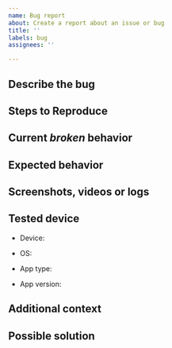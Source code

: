 ```yaml
---
name: Bug report
about: Create a report about an issue or bug
title: ''
labels: bug
assignees: ''

---
```


## Describe the bug
<!-- A clear and concise description of what the bug is. -->

## Steps to Reproduce
<!--
Steps to reproduce the behavior:
1. Go to '...'
2. Click on '....'
3. Scroll down to '....'
4. See error
-->

## Current _broken_ behavior
<!-- What is the current broken behaviour? -->

## Expected behavior
<!-- A clear and concise description of what you expected to happen. -->

## Screenshots, videos or logs
<!-- If applicable, add screenshots, videos or logs to help explain your problem. You can use code blocks (```) to format the logs  -->

## Tested device
 - Device:
<!-- On which device did the bug occur? iPhone 12? Google Pixel 5? Honor View 10? -->
 - OS:
<!-- Which OS do you use? Android 11? iOS 14? macOS 15? -->
 - App type: <!-- web app / macOS app / iOS app / Android app -->
<!-- What app type of Sharezone did you use? The web-app in the browser? The macOS app from the AppStore? Android app? -->
 - App version:
<!-- In which version of the app does the error occur? 
You can find the version under Settings > "About us". 
Otherwise you can find a tutorial with picture under this link: 
https://sharezone.zendesk.com/hc/de/articles/360013355879-Welche-Version-der-App-habe-ich-installiert- -->

## Additional context
<!-- Add any other context about the problem here. -->

## Possible solution
<!-- If know you a possible solution, you can write it here down. If you don't know a possible solution, you can leave this section empty or delete it. -->

